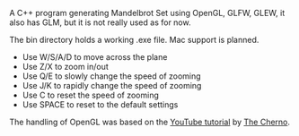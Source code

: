 A C++ program generating Mandelbrot Set using OpenGL, GLFW, GLEW, it also has GLM, but it is not really used as for now.

The bin directory holds a working .exe file. Mac support is planned.

- Use W/S/A/D to move across the plane
- Use Z/X to zoom in/out
- Use Q/E to slowly change the speed of zooming
- Use J/K to rapidly change the speed of zooming
- Use C to reset the speed of zooming
- Use SPACE to reset to the default settings

The handling of OpenGL was based on the [YouTube tutorial](https://www.youtube.com/playlist?list=PLlrATfBNZ98foTJPJ_Ev03o2oq3-GGOS2) by [The Cherno](https://github.com/TheCherno).
